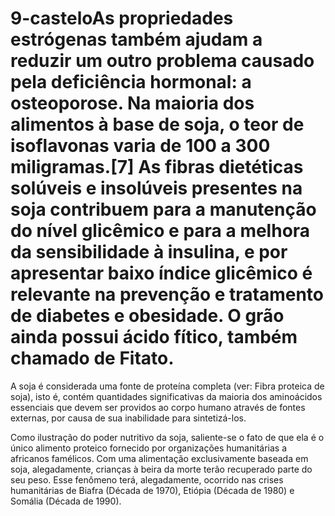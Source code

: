 # 9-casteloAs propriedades estrógenas também ajudam a reduzir um outro problema causado pela deficiência hormonal: a osteoporose. Na maioria dos alimentos à base de soja, o teor de isoflavonas varia de 100 a 300 miligramas.[7] As fibras dietéticas solúveis e insolúveis presentes na soja contribuem para a manutenção do nível glicêmico e para a melhora da sensibilidade à insulina, e por apresentar baixo índice glicêmico é relevante na prevenção e tratamento de diabetes e obesidade. O grão ainda possui ácido fítico, também chamado de Fitato.
A soja é considerada uma fonte de proteína completa (ver: Fibra proteica de soja), isto é, contém quantidades significativas da maioria dos aminoácidos essenciais que devem ser providos ao corpo humano através de fontes externas, por causa de sua inabilidade para sintetizá-los.

Como ilustração do poder nutritivo da soja, saliente-se o fato de que ela é o único alimento proteico fornecido por organizações humanitárias a africanos famélicos. Com uma alimentação exclusivamente baseada em soja, alegadamente, crianças à beira da morte terão recuperado parte do seu peso. Esse fenômeno terá, alegadamente, ocorrido nas crises humanitárias de Biafra (Década de 1970), Etiópia (Década de 1980) e Somália (Década de 1990).
